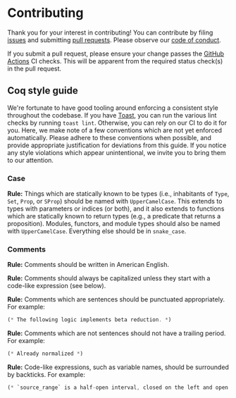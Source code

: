 # Contributing

Thank you for your interest in contributing! You can contribute by filing [issues](https://github.com/stepchowfun/proofs/issues) and submitting [pull requests](https://github.com/stepchowfun/proofs/pulls). Please observe our [code of conduct](https://github.com/stepchowfun/proofs/blob/main/CODE_OF_CONDUCT.md)<!-- [file:CODE_OF_CONDUCT.md] -->.

If you submit a pull request, please ensure your change passes the [GitHub Actions](https://github.com/stepchowfun/proofs/actions) CI checks. This will be apparent from the required status check(s) in the pull request.

## Coq style guide

We're fortunate to have good tooling around enforcing a consistent style throughout the codebase. If you have [Toast](https://github.com/stepchowfun/toast), you can run the various lint checks by running `toast lint`. Otherwise, you can rely on our CI to do it for you. Here, we make note of a few conventions which are not yet enforced automatically. Please adhere to these conventions when possible, and provide appropriate justification for deviations from this guide. If you notice any style violations which appear unintentional, we invite you to bring them to our attention.

### Case

**Rule:** Things which are statically known to be types (i.e., inhabitants of `Type`, `Set`, `Prop`, or `SProp`) should be named with `UpperCamelCase`. This extends to types with parameters or indices (or both), and it also extends to functions which are statically known to return types (e.g., a predicate that returns a proposition). Modules, functors, and module types should also be named with `UpperCamelCase`. Everything else should be in `snake_case`.

### Comments

**Rule:** Comments should be written in American English.

**Rule:** Comments should always be capitalized unless they start with a code-like expression (see below).

**Rule:** Comments which are sentences should be punctuated appropriately. For example:

```rust
(* The following logic implements beta reduction. *)
```

**Rule:** Comments which are not sentences should not have a trailing period. For example:

```rust
(* Already normalized *)
```

**Rule:** Code-like expressions, such as variable names, should be surrounded by backticks. For example:

```rust
(* `source_range` is a half-open interval, closed on the left and open on the right. *)
```
